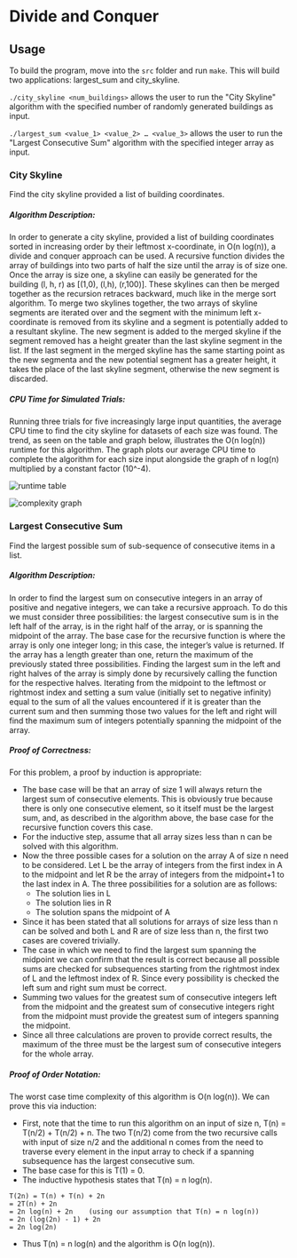 # Divide and Conquer

## Usage
To build the program, move into the `src` folder and run `make`. This will build two applications: largest_sum and city_skyline.

`./city_skyline <num_buildings>` allows the user to run the "City Skyline" algorithm with the specified number of randomly generated buildings as input.

`./largest_sum <value_1> <value_2> … <value_3>` allows the user to run the "Largest Consecutive Sum" algorithm with the specified integer array as input.


### City Skyline
Find the city skyline provided a list of building coordinates.

##### Algorithm Description:

In order to generate a city skyline, provided a list of building coordinates sorted in increasing order by their leftmost x-coordinate, in O(n log(n)), a divide and conquer approach can be used. A recursive function divides the array of buildings into two parts of half the size until the array is of size one. Once the array is size one, a skyline can easily be generated for the building (l, h, r) as [(1,0), (l,h), (r,100)]. These skylines can then be merged together as the recursion retraces backward, much like in the merge sort algorithm. To merge two skylines together, the two arrays of skyline segments are iterated over and the segment with the minimum left x-coordinate is removed from its skyline and a segment is potentially added to a resultant skyline. The new segment is added to the merged skyline if the segment removed has a height greater than the last skyline segment in the list. If the last segment in the merged skyline has the same starting point as the new segmenta and the new potential segment has a greater height, it takes the place of the last skyline segment, otherwise the new segment is discarded.

##### CPU Time for Simulated Trials:

Running three trials for five increasingly large input quantities, the average CPU time to find the city skyline for datasets of each size was found. The trend, as seen on the table and graph below, illustrates the O(n log(n)) runtime for this algorithm. The graph plots our average CPU time to complete the algorithm for each size input alongside the graph of n log(n) multiplied by a constant factor (10^-4).

![runtime table](https://github.com/tamargoadam/divide-and-conquer/blob/main/imgs/city_skyline_complexity_table.png)

![complexity graph](https://github.com/tamargoadam/divide-and-conquer/blob/main/imgs/city_skyline_complexity_graph.png)

### Largest Consecutive Sum
Find the largest possible sum of sub-sequence of consecutive items in a list.

##### Algorithm Description:

In order to find the largest sum on consecutive integers in an array of positive and negative integers, we can take a recursive approach. To do this we must consider three possibilities: the largest consecutive sum is in the left half of the array, is in the right half of the array, or is spanning the midpoint of the array.
The base case for the recursive function is where the array is only one integer long; in this case, the integer’s value is returned. If the array has a length greater than one, return the maximum of the previously stated three possibilities. Finding the largest sum in the left and right halves of the array is simply done by recursively calling the function for the respective halves. Iterating from the midpoint to the leftmost or rightmost index and setting a sum value (initially set to negative infinity) equal to the sum of all the values encountered if it is greater than the current sum and then summing those two values for the left and right will find the maximum sum of integers potentially spanning the midpoint of the array.

##### Proof of Correctness:

For this problem, a proof by induction is appropriate:
- The base case will be that an array of size 1 will always return the largest sum of consecutive elements. This is obviously true because there is only one consecutive element, so it itself must be the largest sum, and, as described in the algorithm above, the base case for the recursive function covers this case.
- For the inductive step, assume that all array sizes less than n can be solved with this algorithm.
- Now the three possible cases for a solution on the array A of size n need to be considered. Let L be the array of integers from the first index in A to the midpoint and let R be the array of integers from the midpoint+1 to the last index in A. The three possibilities for a solution are as follows:
  - The solution lies in L 
  - The solution lies in R
  - The solution spans the midpoint of A
- Since it has been stated that all solutions for arrays of size less than n can be solved and both L and R are of size less than n, the first two cases are covered trivially.
- The case in which we need to find the largest sum spanning the midpoint we can confirm that the result is correct because all possible sums are checked for subsequences starting from the rightmost index of L and the leftmost index of R. Since every possibility is checked the left sum and right sum must be correct. 
- Summing two values for the greatest sum of consecutive integers left from the midpoint and the greatest sum of consecutive integers right from the midpoint must provide the greatest sum of integers spanning the midpoint.
- Since all three calculations are proven to provide correct results, the maximum of the three must be the largest sum of consecutive integers for the whole array.

##### Proof of Order Notation:

The worst case time complexity of this algorithm is O(n log(n)). We can prove this via induction:
- First, note that the time to run this algorithm on an input of size n, T(n) = T(n/2) + T(n/2) + n. The two T(n/2) come from the two recursive calls with input of size n/2 and the additional n comes from the need to traverse every element in the input array to check if a spanning subsequence has the largest consecutive sum.
- The base case for this is T(1) = 0.
- The inductive hypothesis states that T(n) = n log(n).
```
T(2n) = T(n) + T(n) + 2n
= 2T(n) + 2n
= 2n log(n) + 2n	(using our assumption that T(n) = n log(n))
= 2n (log(2n) - 1) + 2n
= 2n log(2n)
```
- Thus T(n) = n log(n) and the algorithm is O(n log(n)).
